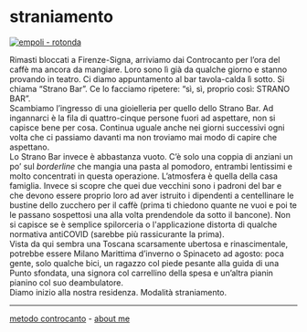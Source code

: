 # straniamento  

[![](https://live.staticflickr.com/65535/51794353879_3ace2b700b_c.jpg "empoli - rotonda")](https://flic.kr/s/aHBqjzwAJ2)   

Rimasti bloccati a Firenze-Signa, arriviamo dai Controcanto per l’ora del caffè ma ancora da mangiare. Loro sono lì già da qualche giorno e stanno provando in teatro. Ci diamo appuntamento al bar tavola-calda lì sotto. Si chiama “Strano Bar”. Ce lo facciamo ripetere: “sì, sì, proprio così: STRANO BAR”.  
Scambiamo l’ingresso di una gioielleria per quello dello Strano Bar. Ad ingannarci è la fila di quattro-cinque persone fuori ad aspettare, non si capisce bene per cosa. Continua uguale anche nei giorni successivi ogni volta che ci passiamo davanti ma non troviamo mai modo di capire che aspettano.    
Lo Strano Bar invece è abbastanza vuoto. C’è solo una coppia di anziani un po’ sul *borderline* che mangia una pasta al pomodoro, entrambi lentissimi e molto concentrati in questa operazione. L’atmosfera è quella della casa famiglia. Invece si scopre che quei due vecchini sono i padroni del bar e che devono essere proprio loro ad aver istruito i dipendenti a centellinare le bustine dello zucchero per il caffè (prima ti chiedono quante ne vuoi e poi te le passano sospettosi una alla volta prendendole da sotto il bancone). Non si capisce se è semplice spilorceria o l'applicazione distorta di qualche normativa antiCOVID (sarebbe più rassicurante la prima).     
Vista da qui sembra una Toscana scarsamente ubertosa e rinascimentale, potrebbe essere Milano Marittima d’inverno o Spinaceto ad agosto: poca gente, solo qualche bici, un ragazzo col piede pesante alla guida di una Punto sfondata, una signora col carrellino della spesa e un’altra pianin pianino col suo deambulatore.  
Diamo inizio alla nostra residenza. Modalità straniamento. 

---   
[metodo controcanto](https://cacioman.github.io/controcanto000.html) - [about me](https://about.me/cacioman) 
